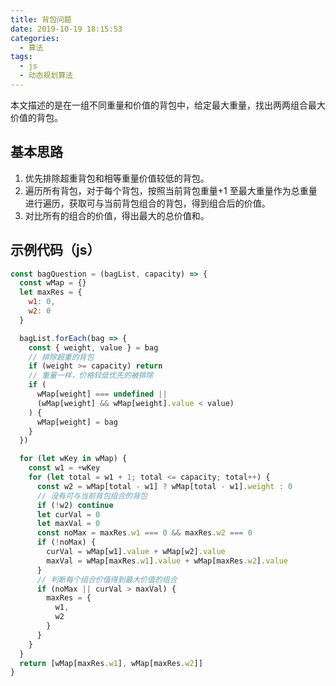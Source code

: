 ```yaml
---
title: 背包问题
date: 2019-10-19 18:15:53
categories:
  - 算法
tags:
  - js
  - 动态规划算法
---
```


本文描述的是在一组不同重量和价值的背包中，给定最大重量，找出两两组合最大价值的背包。

<!-- more -->

## 基本思路

1. 优先排除超重背包和相等重量价值较低的背包。
2. 遍历所有背包，对于每个背包，按照当前背包重量+1 至最大重量作为总重量进行遍历，获取可与当前背包组合的背包，得到组合后的价值。
3. 对比所有的组合的价值，得出最大的总价值和。

## 示例代码（js）

```js
const bagQuestion = (bagList, capacity) => {
  const wMap = {}
  let maxRes = {
    w1: 0,
    w2: 0
  }

  bagList.forEach(bag => {
    const { weight, value } = bag
    // 排除超重的背包
    if (weight >= capacity) return
    // 重量一样，价格较低优先的被排除
    if (
      wMap[weight] === undefined ||
      (wMap[weight] && wMap[weight].value < value)
    ) {
      wMap[weight] = bag
    }
  })

  for (let wKey in wMap) {
    const w1 = +wKey
    for (let total = w1 + 1; total <= capacity; total++) {
      const w2 = wMap[total - w1] ? wMap[total - w1].weight : 0
      // 没有可与当前背包组合的背包
      if (!w2) continue
      let curVal = 0
      let maxVal = 0
      const noMax = maxRes.w1 === 0 && maxRes.w2 === 0
      if (!noMax) {
        curVal = wMap[w1].value + wMap[w2].value
        maxVal = wMap[maxRes.w1].value + wMap[maxRes.w2].value
      }
      // 判断每个组合价值得到最大价值的组合
      if (noMax || curVal > maxVal) {
        maxRes = {
          w1,
          w2
        }
      }
    }
  }
  return [wMap[maxRes.w1], wMap[maxRes.w2]]
}
```
